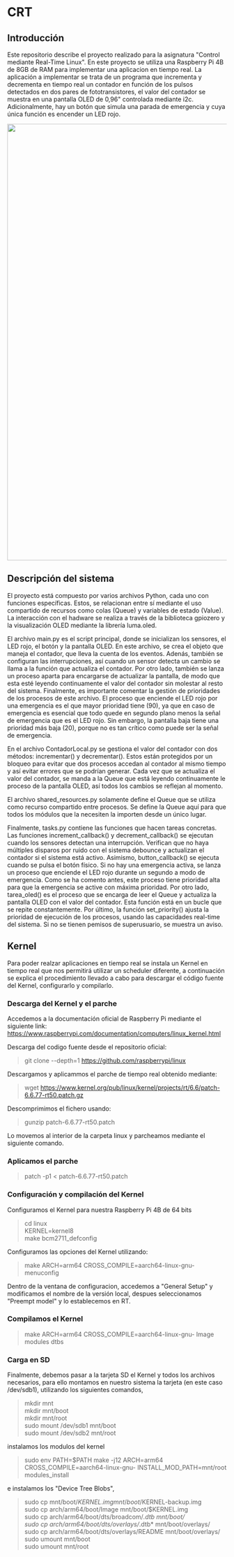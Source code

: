 # CRT
## Introducción
Este repositorio describe el proyecto realizado para la asignatura "Control mediante Real-Time Linux". En este proyecto se utiliza una Raspberry Pi 4B de 8GB de RAM para implementar una aplicacion en tiempo real. La aplicación a implementar se trata de un programa que incrementa y decrementa en tiempo real un contador en función de los pulsos detectados en dos pares de fototransistores, el valor del contador se muestra en una pantalla OLED de 0,96" controlada mediante i2c. Adicionalmente, hay un botón que simula una parada de emergencia y cuya única función es encender un LED rojo.

<img src="/doc/system.png" width="1000">

## Descripción del sistema
El proyecto está compuesto por varios archivos Python, cada uno con funciones específicas. Estos, se relacionan entre sí mediante el uso compartido de recursos como colas (Queue)
y variables de estado (Value). La interacción con el hadware se realiza a través de la biblioteca gpiozero y la visualización OLED mediante la librería luma.oled.

El archivo main.py es el script principal, donde se inicializan los sensores, el LED rojo, el botón y la pantalla OLED. En este archivo, se crea el objeto que maneja el contador, que lleva
la cuenta de los eventos. Adenás, también se configuran las interrupciones, así cuando un sensor detecta un cambio se llama a la función que actualiza el contador. 
Por otro lado, también se lanza un proceso aparta para encargarse de actualizar la pantalla, de modo que esta esté leyendo continuamente el valor del contador sin molestar al resto del sistema.
Finalmente, es importante comentar la gestión de prioridades de los procesos de este archivo. El proceso que enciende el LED rojo por una emergencia es el que mayor prioridad tiene (90), ya que
en caso de emergencia es esencial que todo quede en segundo plano menos la señal de emergencia que es el LED rojo. Sin embargo, la pantalla baja tiene una prioridad más baja (20), porque no es
tan crítico como puede ser la señal de emergencia.

En el archivo ContadorLocal.py se gestiona el valor del contador con dos métodos: incrementar() y decrementar(). Estos están protegidos por un bloqueo para evitar que dos procesos accedan al
contador al mismo tiempo y así evitar errores que se podrían generar. Cada vez que se actualiza el valor del contador, se manda a la Queue que está leyendo continuamente le proceso de la pantalla
OLED, así todos los cambios se reflejan al momento.

El archivo shared_resources.py solamente define el Queue que se utiliza como recurso compartido entre procesos. Se define la Queue aquí para que todos los módulos que la necesiten la importen
desde un único lugar.

Finalmente, tasks.py contiene las funciones que hacen tareas concretas. Las funciones increment_callback() y decrement_callback() se ejecutan cuando los sensores detectan una interrupción.
Verifican que no haya múltiples disparos por ruido con el sistema debounce y actualizan el contador si el sistema está activo. Asimismo, button_callback() se ejecuta cuando se pulsa el botón físico.
Si no hay una emergencia activa, se lanza un proceso que enciende el LED rojo durante un segundo a modo de emergencia. Como se ha comento antes, este proceso tiene prioridad alta para que la
emergencia se active con máxima prioridad. Por otro lado, tarea_oled() es el proceso que se encarga de leer el Queue y actualiza la pantalla OLED con el valor del contador. Esta función 
está en un bucle que se repite constantemente. Por último, la función set_priority() ajusta la prioridad de ejecución de los procesos, usando las capacidades real-time del sistema. Si no se
tienen pemisos de superusuario, se muestra un aviso.

## Kernel
Para poder realzar aplicaciones en tiempo real se instala un Kernel en tiempo real que nos permitirá utilizar un scheduler diferente, a continuación se explica el procedimiento llevado a cabo para descargar el código fuente del Kernel, configurarlo y compilarlo.  

### Descarga del Kernel y el parche
Accedemos a la documentación oficial de Raspberry Pi mediante el siguiente link:
https://www.raspberrypi.com/documentation/computers/linux_kernel.html

Descarga del codigo fuente desde el repositorio oficial:
>git clone --depth=1 https://github.com/raspberrypi/linux

Descargamos y aplicammos el parche de tiempo real obtenido mediante:
>wget https://www.kernel.org/pub/linux/kernel/projects/rt/6.6/patch-6.6.77-rt50.patch.gz

Descomprimimos el fichero usando:
>gunzip patch-6.6.77-rt50.patch

Lo movemos al interior de la carpeta linux y parcheamos mediante el siguiente comando.

### Aplicamos el parche
>patch -p1 < patch-6.6.77-rt50.patch

### Configuración y compilación del Kernel
Configuramos el Kernel para nuestra Raspberry Pi 4B de 64 bits
>cd linux  
>KERNEL=kernel8  
>make bcm2711_defconfig

Configuramos las opciones del Kernel utilizando:
>make ARCH=arm64 CROSS_COMPILE=aarch64-linux-gnu- menuconfig

Dentro de la ventana de configuracion, accedemos a "General Setup" y modificamos el nombre de la versión local, despues seleccionamos "Preempt model" y lo establecemos en RT.

### Compilamos el Kernel
>make ARCH=arm64 CROSS_COMPILE=aarch64-linux-gnu- Image modules dtbs

### Carga en SD
Finalmente, debemos pasar a la tarjeta SD el Kernel y todos los archivos necesarios, para ello montamos en nuestro sistema la tarjeta (en este caso /dev/sdb1), utilizando los siguientes comandos,

>mkdir mnt  
>mkdir mnt/boot  
>mkdir mnt/root  
>sudo mount /dev/sdb1 mnt/boot  
>sudo mount /dev/sdb2 mnt/root  

instalamos los modulos del kernel

>sudo env PATH=$PATH make -j12 ARCH=arm64 CROSS_COMPILE=aarch64-linux-gnu- INSTALL_MOD_PATH=mnt/root modules_install  

e instalamos los "Device Tree Blobs",

>sudo cp mnt/boot/$KERNEL.img mnt/boot/$KERNEL-backup.img  
>sudo cp arch/arm64/boot/Image mnt/boot/$KERNEL.img  
>sudo cp arch/arm64/boot/dts/broadcom/*.dtb mnt/boot/  
>sudo cp arch/arm64/boot/dts/overlays/*.dtb* mnt/boot/overlays/  
>sudo cp arch/arm64/boot/dts/overlays/README mnt/boot/overlays/  
>sudo umount mnt/boot  
>sudo umount mnt/root
